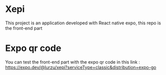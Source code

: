 # Xepi
This project is an application developed with React native expo, this repo is the front-end part 

# Expo qr code
You can test the front-end part with the expo qr code in this link : https://expo.dev/@lurzu/xepi?serviceType=classic&distribution=expo-go
